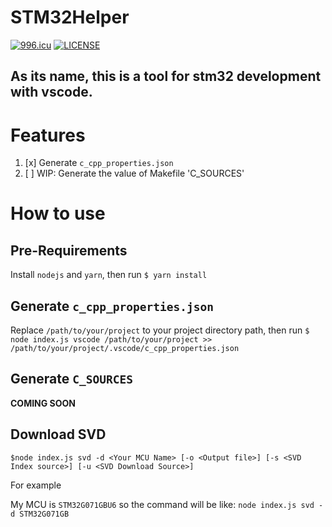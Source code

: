 # STM32Helper
[![996.icu](https://img.shields.io/badge/link-996.icu-red.svg)](https://996.icu)
[![LICENSE](https://img.shields.io/badge/license-Anti%20996-blue.svg)](https://github.com/996icu/996.ICU/blob/master/LICENSE)

As its name, this is a tool for stm32 development with vscode.
---

# Features

1. [x] Generate `c_cpp_properties.json`
2. [ ] WIP: Generate the value of Makefile 'C_SOURCES'

# How to use

## Pre-Requirements

Install `nodejs` and `yarn`, then run
`$ yarn install`


## Generate `c_cpp_properties.json`

Replace `/path/to/your/project` to your project directory path, then run
`$ node index.js vscode /path/to/your/project >> /path/to/your/project/.vscode/c_cpp_properties.json`

## Generate `C_SOURCES`

**COMING SOON**

## Download SVD

`$node index.js svd -d <Your MCU Name> [-o <Output file>] [-s <SVD Index source>] [-u <SVD Download Source>]`

For example

My MCU is `STM32G071GBU6` so the command will be like: `node index.js svd -d STM32G071GB`